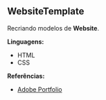 ## WebsiteTemplate

Recriando modelos de **Website**.

**Linguagens:**

* HTML
* CSS

**Referências:**

* [Adobe Portfolio](https://portfolio.adobe.com/start)

